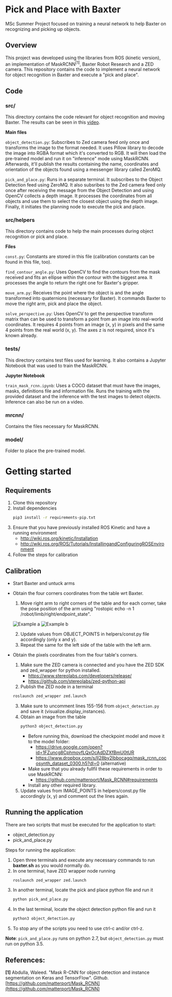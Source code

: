 # Pick and Place with Baxter
MSc Summer Project focused on training a neural network to help Baxter on recognizing and picking up objects.

## Overview
This project was developed using the libraries from ROS (kinetic version), an implementation of MaskRCNN<sup>[1]</sup>, Baxter Robot Research and a ZED camera. This repository contains the code to implement a neural network for object recognition in Baxter and execute a "pick and place".

## Code
### src/
This directory contains the code relevant for object recognition and moving Baxter. The results can be seen in this [video](
https://drive.google.com/open?id=1-OxU4u6b8uU-HMpl7ZBVf1AdtI8kVSbB).

**Main files**

`object_detection.py`: Subscribes to Zed camera feed only once and transforms the image to the format needed. It uses Pillow library to decode the image into RGBA format which it's converted to RGB. It will then load the pre-trained model and run it on "inference" mode using MaskRCNN. Afterwards, it'll publish the results containing the name, coordinates and orientation of the objects found using a messenger library called ZeroMQ.

`pick_and_place.py`: Runs in a separate terminal. It subscribes to the Object Detection feed using ZeroMQ. It also subsribes to the Zed camera feed only once after receiving the message from the Object Detection and using OpenCV collects a depth image. It processes the coordinates from all objects and use them to select the closest object using the depth image. Finally, it initiates the planning node to execute the pick and place.

### src/helpers
This directory contains code to help the main processes during object recognition or pick and place.

**Files**

`const.py`: Constants are stored in this file (calibration constants can be found in this file, too). 

`find_contour_angle.py`: Uses OpenCV to find the contours from the mask received and fits an ellipse within the contour with the biggest area. It processes the angle to return the right one for Baxter's gripper.

`move_arm.py`: Receives the point where the object is and the angle transformed into quaternions (necessary for Baxter). It commands Baxter to move the right arm, pick and place the object.

`solve_perspective.py`: Uses OpenCV to get the perspective transform matrix than can be used to transform a point from an image into real-world coordinates. It requires 4 points from an image (x, y) in pixels and the same 4 points from the real world (x, y). The axes z is not required, since it's known already.

### tests/
This directory contains test files used for learning. It also contains a Jupyter Notebook that was used to train the MaskRCNN. 

**Jupyter Notebook**

`train_mask_rcnn.ipynb`: Uses a COCO dataset that must have the images, masks, definitions file and information file. Runs the training with the provided dataset and the inference with the test images to detect objects. Inference can also be run on a video. 

### mrcnn/
Contains the files necessary for MaskRCNN.

### model/
Folder to place the pre-trained model.

# Getting started
## Requirements

1. Clone this repository
2. Install dependencies
    ```bash
   pip3 install -r requirements-pip.txt
   ```
3. Ensure that you have previously installed ROS Kinetic and have a running environment
    - http://wiki.ros.org/kinetic/Installation
    - http://wiki.ros.org/ROS/Tutorials/InstallingandConfiguringROSEnvironment
4. Follow the steps for calibration

## Calibration 
- Start Baxter and untuck arms
- Obtain the four corners coordinates from the table wrt Baxter.
    1. Move right arm to right corners of the table and for each corner, take the pose position of the arm using "rostopic echo -n 1 /robot/limb/right/endpoint_state".
    
    ![Example a](https://github.com/mrtonks/pick_n_place/blob/master/tests/images_calibration/corner_a.jpg)
    ![Example b](https://github.com/mrtonks/pick_n_place/blob/master/tests/images_calibration/corner_b.jpg)
    
    2. Update values from OBJECT_POINTS in helpers/const.py file accordingly (only x and y).
    3. Repeat the same for the left side of the table with the left arm.
- Obtain the pixels coordinates from the four table's corners.
    1. Make sure the ZED camera is connected and you have the ZED SDK and zed_wrapper for python installed.
        - https://www.stereolabs.com/developers/release/
        - https://github.com/stereolabs/zed-python-api 
    2. Publish the ZED node in a terminal 
    ```bash
    roslaunch zed_wrapper zed.launch
    ```
    3. Make sure to uncomment lines 155-156 from `object_detection.py` and save it (visualize.display_instances).
    4. Obtain an image from the table
        ```bash
        python3 object_detection.py
        ```
        - Before running this, download the checkpoint model and move it to the model folder: 
            - https://drive.google.com/open?id=1FZuncg8CphmovfLQxOcAdDZXfBmU0tUR
            - https://www.dropbox.com/s/ll28by2lbbocagq/mask_rcnn_cocosynth_dataset_0300.h5?dl=0 (alternative)
        - Make sure that you already fullfil these requirements in order to use MaskRCNN:
            - https://github.com/matterport/Mask_RCNN#requirements
        - Install any other required library.
    5. Update values from IMAGE_POINTS in helpers/const.py file accordingly (x, y) and comment out the lines again.

## Running the application
There are two scripts that must be executed for the application to start:
- object_detection.py
- pick_and_place.py

Steps for running the application:
1. Open three terminals and execute any necessary commands to run **baxter.sh** as you would normally do.
2. In one terminal, have ZED wrapper node running
    ```bash
    roslaunch zed_wrapper zed.launch
    ```
3. In another terminal, locate the pick and place python file and run it
    ```bash
    python pick_and_place.py
    ```
4. In the last terminal, locate the object detection python file and run it 
    ```bash
    python3 object_detection.py
    ```
5. To stop any of the scripts you need to use ctrl-c and/or ctrl-z.

**Note**: `pick_and_place.py` runs on python 2.7, but `object_detection.py` must run on python 3.5. 

## References:
**[1]** Abdulla, Waleed. "Mask R-CNN for object detection and instance segmentation on Keras and TensorFlow". _Github_.  [https://github.com/matterport/Mask_RCNN](https://github.com/matterport/Mask_RCNN)
